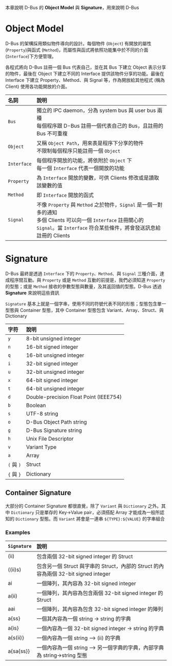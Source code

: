 本章說明 D-Bus 的 **Object Model** 與 **Signature**，用來說明 D-Bus 

# Object Model

D-Bus 的架構採用類似物件導向的設計。每個物件 (`Object`) 有開放的屬性 (`Property`)與函式 (`Method`)，而屬性與函式將依照功能集中於不同的介面 (`Interface`)下方便管理。

各程式將向 D-Bus 註冊一個 Bus 代表自己，並在其 Bus 下建立 Object 表示分享的物件，最後在 Object 下建立不同的 Interface 提供該物件分享的功能。最後在 Interface 下建立 Property、Method、與 Signal 等，作為開放給其他程式 (稱為 Client) 使用各功能開放的介面。

| 名詞          | 說明                                                                                                                                      |
| :---------- | :-------------------------------------------------------------------------------------------------------------------------------------- |
| `Bus`       | 獨立的 IPC daemon，分為 system bus 與 user bus 兩種<br>每個程序跟 D-Bus 註冊一個代表自己的 Bus，且註冊的 Bus 不可重複                                                   |
| `Object`    | 又稱 `Object Path`，用來表是程序下分享的物件 <br>不限制每個程序只能註冊一個 `Object`                                                                                |
| `Interface` | 每個程序開放的功能，將依附於 `Object` 下 <br>每一個 `Interface` 代表一個開放的功能                                                                                 |
| `Property`  | 為 `Interface` 開放的變數，可供 Clients 修改或是讀取該變數的值                                                                                              |
| `Method`    | 即 `Interface` 開放的函式                                                                                                                     |
| `Signal`    | 不像 `Property` 與 `Method` 之於物件，`Signal` 是一個一對多的通知<br>多個 Clients 可以向一個 `Interface` 註冊關心的 `Signal`。當 `Interface` 符合某些條件，將會發送訊息給註冊的 Clients |

# Signature

D-Bus 最終是透過 `Interface` 下的 `Property`、`Method`、與 `Signal` 三種介面，達成程序間互動。與 `Property` 或是 `Method` 互動的前提是，我們必須知道 `Property` 的型態；或是 `Method` 接收的參數型態與數量，及其返回值的型態。D-Bus 透過 **Signature** 來說明這些資訊

`Signature` 基本上就是一個字串，使用不同的符號代表不同的形態；型態包含單一型態與 Container 型態，其中 Container 型態包含 Variant、Array、Struct、與 Dictionary

| 字符        | 說明                                     |
| :-------- | :------------------------------------- |
| `y`       | 8-bit unsigned integer                 |
| `n`       | 16-bit signed integer                  |
| `q`       | 16-bit unsigned integer                |
| `i`       | 32-bit signed integer                  |
| `u`       | 32-bit unsigned integer                |
| `x`       | 64-bit signed integer                  |
| `t`       | 64-bit unsigned integer                |
| `d`       | Double-precision Float Point (IEEE754) |
| `b`       | Boolean                                |
| `s`       | UTF-8 string                           |
| `o`       | D-Bus Object Path string               |
| `g`       | D-Bus Signature string                 |
| `h`       | Unix File Descriptor                   |
| `v`       | Variant Type                           |
| `a`       | Array                                  |
| `(` 與 `)` | Struct                                 |
| `{` 與 `}` | Dictionary                             |

## Container Signature

大部分的 Container Signature 都很直覺，除了 `Variant` 與 `Dictionary` 之外。其中 `Dictionary` 只是單存的 Key->Value pair，必須搭配 Array 才能成為一般所認知的 `Dictionary` 型態。而 `Variant` 將會是一連串 `${TYPE}:${VALUE}` 的字串組合

### Examples

| `Signature` | 說明                                                               |
| :---------- | :--------------------------------------------------------------- |
| (ii)        | 包含兩個 32-bit signed integer 的 Struct                              |
| ((ii)s)     | 包含另一個 Struct 與字串的 Struct，內部的 Struct 的內容為兩個 32-bit signed integer |
| ai          | 一個陣列，其內容為 32-bit signed integer                                  |
| a(ii)       | 一個陣列，其內容為包含兩個 32-bit signed integer 的 Struct                     |
| aai         | 一個陣列，其內容為包含 32-bit signed integer 的陣列                            |
| a{ss}       | 一個其內容為一個 string -> string 的字典                                    |
| a{is}       | 一個內容為一個 32-bit signed integer -> string 的字典                      |
| a{s(ii)}    | 一個內容為一個 string --> (ii) 的字典                                      |
| a{sa{ss}}   | 一個內容為一個 string --> 另一個字典的字典，內部字典為 string->string 型態              |




